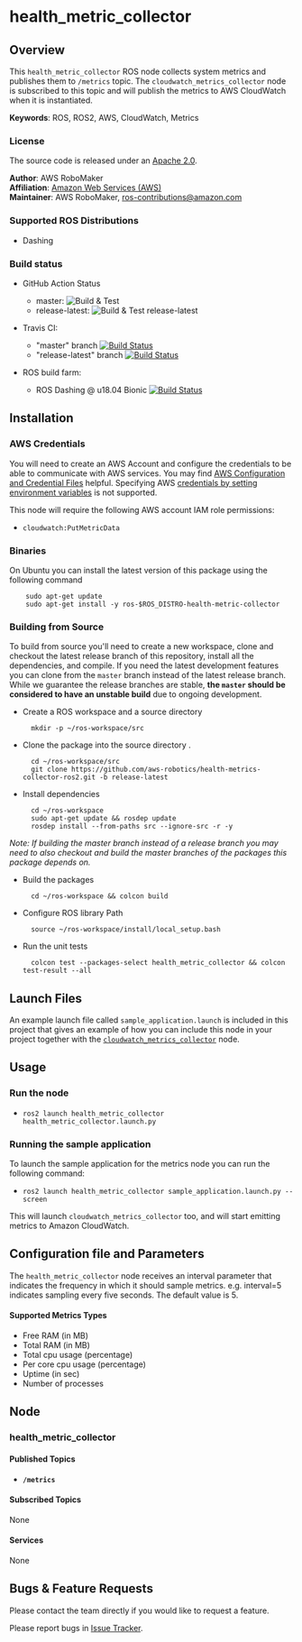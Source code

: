 # health_metric_collector

## Overview
This `health_metric_collector` ROS node collects system metrics and publishes them to `/metrics` topic. The `cloudwatch_metrics_collector` node is subscribed to this topic and will publish the metrics to AWS CloudWatch when it is instantiated.

**Keywords**: ROS, ROS2, AWS, CloudWatch, Metrics

### License
The source code is released under an [Apache 2.0].

**Author**: AWS RoboMaker<br/>
**Affiliation**: [Amazon Web Services (AWS)]<br/>
**Maintainer**: AWS RoboMaker, ros-contributions@amazon.com

### Supported ROS Distributions
- Dashing

### Build status
* GitHub Action Status
     * master: ![Build & Test](https://github.com/aws-robotics/health-metrics-collector-ros2/workflows/Build%20&%20Test/badge.svg?branch=master&event=schedule)
     * release-latest: ![Build & Test release-latest](https://github.com/aws-robotics/health-metrics-collector-ros2//workflows/Build%20&%20Test%20release-latest/badge.svg?event=schedule)


* Travis CI:
    * "master" branch [![Build Status](https://travis-ci.org/aws-robotics/health-metrics-collector-ros2.svg?branch=master)](https://travis-ci.org/aws-robotics/health-metrics-collector-ros2/branches)
    * "release-latest" branch [![Build Status](https://travis-ci.org/aws-robotics/health-metrics-collector-ros2.svg?branch=release-latest)](https://travis-ci.org/aws-robotics/health-metrics-collector-ros2/branches)
* ROS build farm:
   * ROS Dashing @ u18.04 Bionic [![Build Status](http://build.ros2.org/job/Dbin_uB64__health_metric_collector__ubuntu_bionic_amd64__binary/badge/icon)](http://build.ros2.org/job/Dbin_uB64__health_metric_collector__ubuntu_bionic_amd64__binary)

## Installation

### AWS Credentials
You will need to create an AWS Account and configure the credentials to be able to communicate with AWS services. You may find [AWS Configuration and Credential Files] helpful. Specifying AWS [credentials by setting environment variables](https://docs.aws.amazon.com/cli/latest/userguide/cli-environment.html) is not supported. 

This node will require the following AWS account IAM role permissions:
- `cloudwatch:PutMetricData`

### Binaries
On Ubuntu you can install the latest version of this package using the following command

        sudo apt-get update
        sudo apt-get install -y ros-$ROS_DISTRO-health-metric-collector

### Building from Source

To build from source you'll need to create a new workspace, clone and checkout the latest release branch of this repository, install all the dependencies, and compile. If you need the latest development features you can clone from the `master` branch instead of the latest release branch. While we guarantee the release branches are stable, __the `master` should be considered to have an unstable build__ due to ongoing development. 

- Create a ROS workspace and a source directory

        mkdir -p ~/ros-workspace/src

- Clone the package into the source directory . 

        cd ~/ros-workspace/src
        git clone https://github.com/aws-robotics/health-metrics-collector-ros2.git -b release-latest

- Install dependencies

        cd ~/ros-workspace 
        sudo apt-get update && rosdep update
        rosdep install --from-paths src --ignore-src -r -y
        
_Note: If building the master branch instead of a release branch you may need to also checkout and build the master branches of the packages this package depends on._

- Build the packages

        cd ~/ros-workspace && colcon build

- Configure ROS library Path

        source ~/ros-workspace/install/local_setup.bash
        
- Run the unit tests

        colcon test --packages-select health_metric_collector && colcon test-result --all


## Launch Files
An example launch file called `sample_application.launch` is included in this project that gives an example of how you can include this node in your project together with the [`cloudwatch_metrics_collector`] node.


## Usage

### Run the node
  - `ros2 launch health_metric_collector health_metric_collector.launch.py`


### Running the sample application
To launch the sample application for the metrics node you can run the following command:

  - `ros2 launch health_metric_collector sample_application.launch.py --screen`

This will launch `cloudwatch_metrics_collector` too, and will start emitting metrics to Amazon CloudWatch.

## Configuration file and Parameters
The `health_metric_collector` node receives an interval parameter that indicates the frequency in which it should sample metrics. e.g. interval=5 indicates sampling every five seconds. The default value is 5.

#### Supported Metrics Types
- Free RAM (in MB)
- Total RAM (in MB)
- Total cpu usage (percentage)
- Per core cpu usage (percentage)
- Uptime (in sec)
- Number of processes


## Node

### health_metric_collector

#### Published Topics
- **`/metrics`**

#### Subscribed Topics
None

#### Services
None


## Bugs & Feature Requests
Please contact the team directly if you would like to request a feature.

Please report bugs in [Issue Tracker].


[`cloudwatch_metrics_collector`]: https://github.com/aws-robotics/cloudwatchmetrics-ros2
[Amazon Web Services (AWS)]: https://aws.amazon.com/
[Apache 2.0]: https://aws.amazon.com/apache-2-0/
[AWS Configuration and Credential Files]: https://docs.aws.amazon.com/cli/latest/userguide/cli-config-files.html
[Issue Tracker]: https://github.com/aws-robotics/health-metrics-collector-ros2/issues
[ROS]: http://www.ros.org
